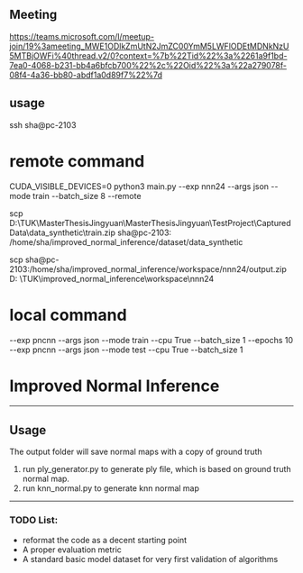 ## Meeting

https://teams.microsoft.com/l/meetup-join/19%3ameeting_MWE1ODlkZmUtN2JmZC00YmM5LWFlODEtMDNkNzU5MTBjOWFi%40thread.v2/0?context=%7b%22Tid%22%3a%2261a9f1bd-7ea0-4068-b231-bb4a6bfcb700%22%2c%22Oid%22%3a%22a279078f-08f4-4a36-bb80-abdf1a0d89f7%22%7d

## usage

ssh sha@pc-2103

# remote command

CUDA_VISIBLE_DEVICES=0 python3 main.py --exp nnn24 --args json --mode train --batch_size 8 --remote

scp D:\TUK\MasterThesisJingyuan\MasterThesisJingyuan\TestProject\CapturedData\data_synthetic\train.zip sha@pc-2103:
/home/sha/improved_normal_inference/dataset/data_synthetic

scp sha@pc-2103:/home/sha/improved_normal_inference/workspace/nnn24/output.zip D:
\TUK\improved_normal_inference\workspace\nnn24

# local command

--exp pncnn --args json --mode train --cpu True --batch_size 1 --epochs 10 --exp pncnn --args json --mode test --cpu
True --batch_size 1

# Improved Normal Inference

---
## Usage
The output folder will save normal maps with a copy of ground truth

1. run ply_generator.py to generate ply file, which is based on ground truth normal map.
2. run knn_normal.py to generate knn normal map

---
### TODO List:
- reformat the code as a decent starting point
- A proper evaluation metric
- A standard basic model dataset for very first validation of algorithms



